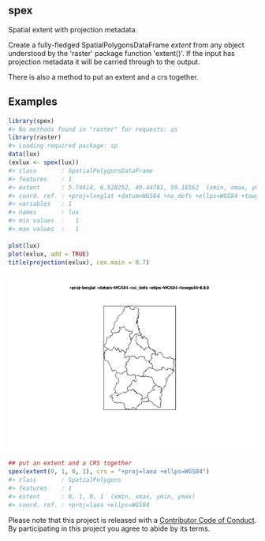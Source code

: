
<!-- README.md is generated from README.Rmd. Please edit that file -->
spex
----

Spatial extent with projection metadata.

Create a fully-fledged SpatialPolygonsDataFrame *extent* from any object understood by the 'raster' package function 'extent()'. If the input has projection metadata it will be carried through to the output.

There is also a method to put an extent and a crs together.

Examples
--------

``` r
library(spex)
#> No methods found in "raster" for requests: as
library(raster)
#> Loading required package: sp
data(lux)
(exlux <- spex(lux))
#> class       : SpatialPolygonsDataFrame 
#> features    : 1 
#> extent      : 5.74414, 6.528252, 49.44781, 50.18162  (xmin, xmax, ymin, ymax)
#> coord. ref. : +proj=longlat +datum=WGS84 +no_defs +ellps=WGS84 +towgs84=0,0,0 
#> variables   : 1
#> names       : lux 
#> min values  :   1 
#> max values  :   1

plot(lux)
plot(exlux, add = TRUE)
title(projection(exlux), cex.main = 0.7)
```

![](README-unnamed-chunk-2-1.png)

``` r
## put an extent and a CRS together
spex(extent(0, 1, 0, 1), crs = "+proj=laea +ellps=WGS84")
#> class       : SpatialPolygons 
#> features    : 1 
#> extent      : 0, 1, 0, 1  (xmin, xmax, ymin, ymax)
#> coord. ref. : +proj=laea +ellps=WGS84
```

Please note that this project is released with a [Contributor Code of Conduct](CONDUCT.md). By participating in this project you agree to abide by its terms.
